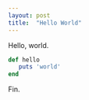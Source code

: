```yaml
---
layout: post
title:  "Hello World"
---
```


Hello, world.

```ruby
def hello
   puts 'world'
end
```

Fin.
